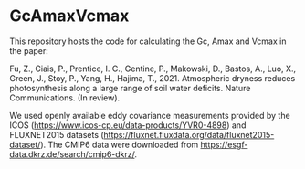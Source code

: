 # GcAmaxVcmax

This repository hosts the code for calculating the Gc, Amax and Vcmax in the paper:

Fu, Z., Ciais, P., Prentice, I. C., Gentine, P., Makowski, D., Bastos, A., Luo, X., Green, J., Stoy, P., Yang, H., Hajima, T., 2021. Atmospheric dryness reduces photosynthesis along a large range of soil water deficits. Nature Communications. (In review).

We used openly available eddy covariance measurements provided by the ICOS (https://www.icos-cp.eu/data-products/YVR0-4898) and FLUXNET2015 datasets (https://fluxnet.fluxdata.org/data/fluxnet2015-dataset/). The CMIP6 data were downloaded from https://esgf-data.dkrz.de/search/cmip6-dkrz/.
